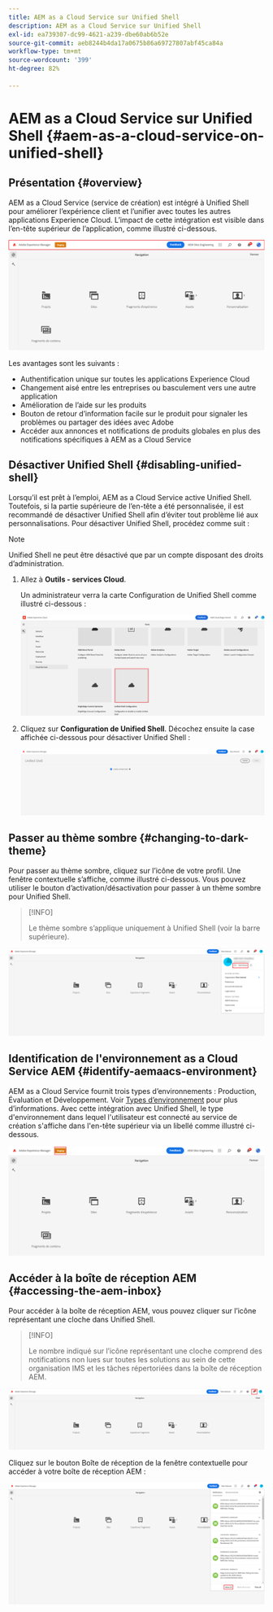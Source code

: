 ```yaml
---
title: AEM as a Cloud Service sur Unified Shell
description: AEM as a Cloud Service sur Unified Shell
exl-id: ea739307-dc99-4621-a239-dbe60ab6b52e
source-git-commit: aeb8244b4da17a0675b86a69727807abf45ca84a
workflow-type: tm+mt
source-wordcount: '399'
ht-degree: 82%

---
```


# AEM as a Cloud Service sur Unified Shell {#aem-as-a-cloud-service-on-unified-shell}

## Présentation {#overview}

AEM as a Cloud Service (service de création) est intégré à Unified Shell pour améliorer l’expérience client et l’unifier avec toutes les autres applications Experience Cloud. L’impact de cette intégration est visible dans l’en-tête supérieur de l’application, comme illustré ci-dessous.

![image](/help/overview/assets/unifiedshell_header.png)

Les avantages sont les suivants :

* Authentification unique sur toutes les applications Experience Cloud
* Changement aisé entre les entreprises ou basculement vers une autre application
* Amélioration de l’aide sur les produits
* Bouton de retour d’information facile sur le produit pour signaler les problèmes ou partager des idées avec Adobe
* Accéder aux annonces et notifications de produits globales en plus des notifications spécifiques à AEM as a Cloud Service

## Désactiver Unified Shell {#disabling-unified-shell}

Lorsqu’il est prêt à l’emploi, AEM as a Cloud Service active Unified Shell. Toutefois, si la partie supérieure de l’en-tête a été personnalisée, il est recommandé de désactiver Unified Shell afin d’éviter tout problème lié aux personnalisations. Pour désactiver Unified Shell, procédez comme suit :

>[!NOTE]
>Unified Shell ne peut être désactivé que par un compte disposant des droits d’administration.

1. Allez à **Outils - services Cloud**.

   Un administrateur verra la carte Configuration de Unified Shell comme illustré ci-dessous :

   ![image](/help/overview/assets/unifiedshell2.png)

1. Cliquez sur **Configuration de Unified Shell**. Décochez ensuite la case affichée ci-dessous pour désactiver Unified Shell :

   ![image](/help/overview/assets/unifiedshell3.png)

## Passer au thème sombre {#changing-to-dark-theme}

Pour passer au thème sombre, cliquez sur l’icône de votre profil. Une fenêtre contextuelle s’affiche, comme illustré ci-dessous. Vous pouvez utiliser le bouton d’activation/désactivation pour passer à un thème sombre pour Unified Shell.

>[!INFO]
>
>Le thème sombre s’applique uniquement à Unified Shell (voir la barre supérieure).

![image](/help/overview/assets/unifiedshell4.png)

## Identification de l&#39;environnement as a Cloud Service AEM {#identify-aemaacs-environment}

AEM as a Cloud Service fournit trois types d’environnements : Production, Évaluation et Développement. Voir [Types d’environnement](https://experienceleague.adobe.com/docs/experience-manager-cloud-service/content/implementing/using-cloud-manager/manage-environments.html?lang=en) pour plus d’informations. Avec cette intégration avec Unified Shell, le type d&#39;environnement dans lequel l&#39;utilisateur est connecté au service de création s&#39;affiche dans l&#39;en-tête supérieur via un libellé comme illustré ci-dessous.

![image](/help/overview/assets/unifiedshell_header_label.png)

## Accéder à la boîte de réception AEM {#accessing-the-aem-inbox}

Pour accéder à la boîte de réception AEM, vous pouvez cliquer sur l’icône représentant une cloche dans Unified Shell.

>[!INFO]
>
> Le nombre indiqué sur l’icône représentant une cloche comprend des notifications non lues sur toutes les solutions au sein de cette organisation IMS et les tâches répertoriées dans la boîte de réception AEM.

![image](/help/overview/assets/unifiedshell5.png)

Cliquez sur le bouton Boîte de réception de la fenêtre contextuelle pour accéder à votre boîte de réception AEM :

![image](/help/overview/assets/unifiedshell6.png)
